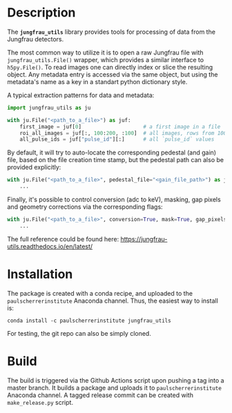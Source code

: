# Description

The **`jungfrau_utils`** library provides tools for processing of data from the Jungfrau detectors.

The most common way to utilize it is to open a raw Jungfrau file with `jungfrau_utils.File()`
wrapper, which provides a similar interface to `h5py.File()`. To read images one can directly
index or slice the resulting object. Any metadata entry is accessed via the same object, but using
the metadata's name as a key in a standart python dictionary style.

A typical extraction patterns for data and metadata:
```python
import jungfrau_utils as ju

with ju.File("<path_to_a_file>") as juf:
    first_image = juf[0]                    # a first image in a file
    roi_all_images = juf[:, 100:200, :100]  # all images, rows from 100 to 200, first 100 columns
    all_pulse_ids = juf["pulse_id"][:]      # all `pulse_id` values
```

By default, it will try to auto-locate the corresponding pedestal (and gain) file, based on the file
creation time stamp, but the pedestal path can also be provided explicitly:
```python
with ju.File("<path_to_a_file>", pedestal_file="<gain_file_path>") as juf:
    ...
```

Finally, it's possible to control conversion (adc to keV), masking, gap pixels and geometry
corrections via the corresponding flags:
```python
with ju.File("<path_to_a_file>", conversion=True, mask=True, gap_pixels=True, geometry=True) as juf:
    ...
```

The full reference could be found here: https://jungfrau-utils.readthedocs.io/en/latest/

# Installation

The package is created with a conda recipe, and uploaded to the `paulscherrerinstitute` Anaconda
channel. Thus, the easiest way to install is:

```
conda install -c paulscherrerinstitute jungfrau_utils
```

For testing, the git repo can also be simply cloned.

# Build

The build is triggered via the Github Actions script upon pushing a tag into a master branch.
It builds a package and uploads it to `paulscherrerinstitute` Anaconda channel. A tagged release
commit can be created with `make_release.py` script.
